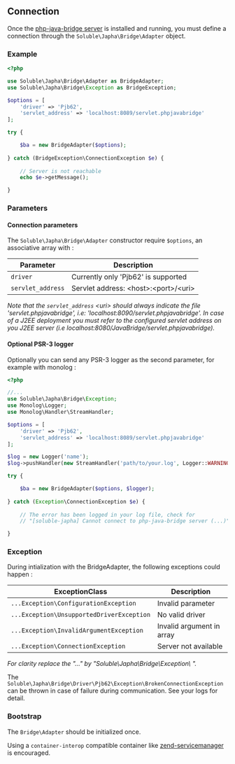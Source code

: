 ## Connection

Once the [php-java-bridge server](./quick_install.html) is installed and running, you must define
a connection through the `Soluble\Japha\Bridge\Adapter` object. 

### Example

```php
<?php

use Soluble\Japha\Bridge\Adapter as BridgeAdapter;
use Soluble\Japha\Bridge\Exception as BridgeException;

$options = [
    'driver' => 'Pjb62',  
    'servlet_address' => 'localhost:8089/servlet.phpjavabridge'
];

try {

    $ba = new BridgeAdapter($options);
    
} catch (BridgeException\ConnectionException $e) {
  
    // Server is not reachable
    echo $e->getMessage();

} 
```

### Parameters 

#### Connection parameters

The `Soluble\Japha\Bridge\Adapter` constructor require `$options`, an associative array with : 
 
| Parameter        | Description                              |
|------------------|------------------------------------------|
|`driver`          | Currently only 'Pjb62' is supported      |
|`servlet_address` | Servlet address: &lt;host&gt;:&lt;port&gt;/&lt;uri&gt;     |

*Note that the `servlet_address` &lt;uri&gt; should always indicate the file 
'servlet.phpjavabridge', i.e: 'localhost:8090/servlet.phpjavabridge'. In case of a J2EE deployment 
you must refer to the configured servlet address on you J2EE server (i.e localhost:8080/JavaBridge/servlet.phpjavabridge).* 

#### Optional PSR-3 logger

Optionally you can send any PSR-3 logger as the second parameter, for example with monolog :
  
```php
<?php

//...
use Soluble\Japha\Bridge\Exception;
use Monolog\Logger;
use Monolog\Handler\StreamHandler;

$options = [
    'driver' => 'Pjb62', 
    'servlet_address' => 'localhost:8089/servlet.phpjavabridge'
];

$log = new Logger('name');
$log->pushHandler(new StreamHandler('path/to/your.log', Logger::WARNING));

try {

    $ba = new BridgeAdapter($options, $logger);
    
} catch (Exception\ConnectionException $e) {
  
    // The error has been logged in your log file, check for
    // "[soluble-japha] Cannot connect to php-java-bridge server (...)"

} 
```
  
 
### Exception 

During intialization with the BridgeAdapter, the following exceptions could happen :

| ExceptionClass                           | Description                 |
|------------------------------------------|-----------------------------|
|`...Exception\ConfigurationException`     | Invalid parameter           |
|`...Exception\UnsupportedDriverException` | No valid driver             |
|`...Exception\InvalidArgumentException`   | Invalid argument in array   |
|`...Exception\ConnectionException`        | Server not available        |

*For clarity replace the "..." by "Soluble\Japha\Bridge\Exception\ ".*

The `Soluble\Japha\Bridge\Driver\Pjb62\Exception\BrokenConnectionException` can be thrown
in case of failure during communication. See your logs for detail.

### Bootstrap

The `Bridge\Adapter` should be initialized once. 

Using a `container-interop` compatible container like [zend-servicemanager](https://github.com/zendframework/zend-servicemanager) is encouraged.